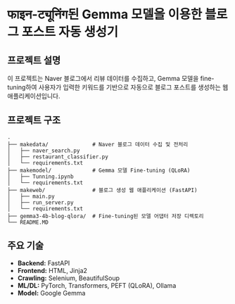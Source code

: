 # फाइन-ट्यूनिंग된 Gemma 모델을 이용한 블로그 포스트 자동 생성기

## 프로젝트 설명

이 프로젝트는 Naver 블로그에서 리뷰 데이터를 수집하고, Gemma 모델을 fine-tuning하여 사용자가 입력한 키워드를 기반으로 자동으로 블로그 포스트를 생성하는 웹 애플리케이션입니다.

## 프로젝트 구조

```
.
├── makedata/              # Naver 블로그 데이터 수집 및 전처리
│   ├── naver_search.py
│   ├── restaurant_classifier.py
│   └── requirements.txt
├── makemodel/             # Gemma 모델 Fine-tuning (QLoRA)
│   ├── Tunning.ipynb
│   └── requirements.txt
├── makeweb/               # 블로그 생성 웹 애플리케이션 (FastAPI)
│   ├── main.py
│   ├── run_server.py
│   └── requirements.txt
├── gemma3-4b-blog-qlora/  # Fine-tuning된 모델 어댑터 저장 디렉토리
└── README.MD
```

## 주요 기술

-   **Backend:** FastAPI
-   **Frontend:** HTML, Jinja2
-   **Crawling:** Selenium, BeautifulSoup
-   **ML/DL:** PyTorch, Transformers, PEFT (QLoRA), Ollama
-   **Model:** Google Gemma
